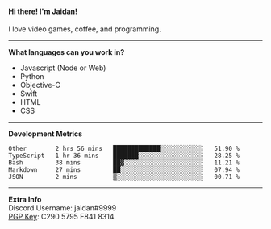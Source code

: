 #### Hi there! I'm Jaidan!
I love video games, coffee, and programming.

---
**What languages can you work in?**<br>
- Javascript (Node or Web)
- Python
- Objective-C
- Swift
- HTML
- CSS

---
**Development Metrics**<br>
<!--START_SECTION:waka-->
```text
Other        2 hrs 56 mins   █████████████░░░░░░░░░░░░   51.90 % 
TypeScript   1 hr 36 mins    ███████░░░░░░░░░░░░░░░░░░   28.25 % 
Bash         38 mins         ██▓░░░░░░░░░░░░░░░░░░░░░░   11.21 % 
Markdown     27 mins         ██░░░░░░░░░░░░░░░░░░░░░░░   07.94 % 
JSON         2 mins          ▒░░░░░░░░░░░░░░░░░░░░░░░░   00.71 % 
```
<!--END_SECTION:waka-->

---
**Extra Info**<br>
Discord Username: jaidan#9999  
[PGP Key](https://keybase.io/monotrix/pgp_keys.asc): C290 5795 F841 8314
